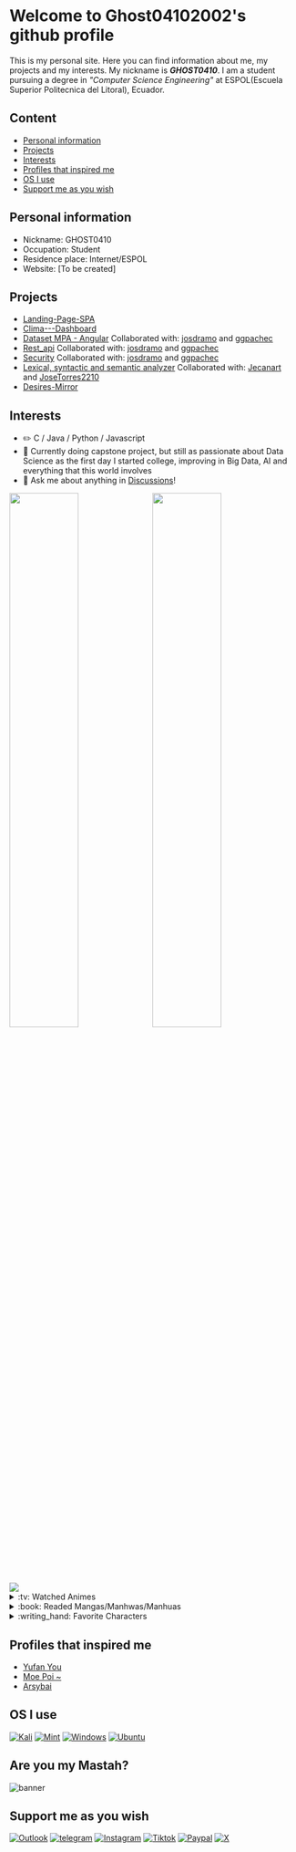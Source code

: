 # Welcome to Ghost04102002's github profile
This is my personal site. Here you can find information about me, my projects and my interests. My nickname is ***GHOST0410***. I am a student pursuing a degree in *"Computer Science Engineering"* at ESPOL(Escuela Superior Politecnica del Litoral), Ecuador.
## Content
* [Personal information](#personal-information)
* [Projects](#projects)
* [Interests](#interests)
* [Profiles that inspired me](#profiles-that-inspired-me)
* [OS I use](#os-i-use)
* [Support me as you wish](#support-me-as-you-wish)
## Personal information
* Nickname: GHOST0410
* Occupation: Student
* Residence place: Internet/ESPOL
* Website: [To be created]
## Projects
* [Landing-Page-SPA](https://ghost04102002.github.io/Landing-Page-SPA/)
* [Clima---Dashboard](https://ghost04102002.github.io/Clima---Dashboard/)
* [Dataset MPA - Angular](https://josdramo.github.io/mpa/) Collaborated with: [josdramo](https://github.com/josdramo) and [ggpachec](https://github.com/ggpachec)
* [Rest_api](https://github.com/josdramo/rest_api) Collaborated with: [josdramo](https://github.com/josdramo) and [ggpachec](https://github.com/ggpachec)
* [Security](https://github.com/josdramo/security) Collaborated with: [josdramo](https://github.com/josdramo) and [ggpachec](https://github.com/ggpachec)
* [Lexical, syntactic and semantic analyzer](https://github.com/Jecanart/avanceLP) Collaborated with: [Jecanart](https://github.com/Jecanart) and [JoseTorres2210](https://github.com/JoseTorres2210)
* [Desires-Mirror]()
## Interests
-   :pencil2: C / Java / Python / Javascript 
-   :seedling: Currently doing capstone project, but still as passionate about Data Science as the first day I started college, improving in Big Data, AI and everything that this world involves
-   :thought_balloon: Ask me about anything in [Discussions](https://github.com/Ghost04102002/Ghost04102002/discussions)!

<picture>
    <source
    srcset="https://github-readme-stats.vercel.app/api?username=Ghost04102002&show_icons=true&theme=dark"
    media="(prefers-color-scheme: dark)"
  />
  <source
    srcset="https://github-readme-stats.vercel.app/api?username=Ghost04102002&show_icons=true"
    media="(prefers-color-scheme: light), (prefers-color-scheme: no-preference)"
  />
  <img width="49%" src="https://github-readme-stats.vercel.app/api?username=Ghost04102002&show_icons=true" />
    
</picture>

<picture>
  <source
    srcset="https://github-readme-stats.vercel.app/api/top-langs?username=Ghost04102002&show_icons=true&theme=dark&layout=compact"
    media="(prefers-color-scheme: dark)"
  />
  <source
    srcset="https://github-readme-stats.vercel.app/api/top-langs?username=Ghost04102002&show_icons=true&layout=compact"
    media="(prefers-color-scheme: light), (prefers-color-scheme: no-preference)"
  />
  <img width="49%" src="https://github-readme-stats.vercel.app/api/top-langs?username=Ghost04102002&show_icons=true"/>
    
</picture>

<img src="https://img.anili.st/user/6513244">  
<details>   
<summary>:tv: Watched Animes</summary>
  
<!-- favorites_anime starts -->
* [Violet Evergarden](https://www3.animeflv.net/anime/violet-evergarden)
* [Vivy: Fluorite Eye's Song](https://www3.animeflv.net/anime/vivy-fluorite-eyes-song)
* [Mahoutsukai no Yome](https://www3.animeflv.net/anime/mahoutsukai-no-yome)
* [Fumetsu no Anata e](https://www3.animeflv.net/anime/fumetsu-no-anata-e)
* [Blue Period](https://animefenix.tv/blue-period)
* [Lord of the Mysteries](https://animev1.com/guimi-zhi-zhu-xiaochou-pian)
* [Kaoru Hana wa Rin to Saku](https://animev1.com/kaoru-hana-wa-rin-to-saku)
* [Bian Yingxiong X](https://animev1.com/tu-bian-yingxiong-x)
* [Takopii no Genzai](https://animev1.com/takopii-no-genzai)
* [Nukitashi the Animation](https://www3.animeflv.net/anime/nukitashi-the-animation)
* [Tougen Anki](https://www3.animeflv.net/anime/tougen-anki)
* [Mikadono Sanshimai wa Angai, Choroi](https://www3.animeflv.net/anime/mikadono-sanshimai-wa-angai-choroi)
* [Watashi ga Koibito ni Nareru Wake Nai jan, Muri Muri! (※Muri ja Nakatta!?)](https://www3.animeflv.net/anime/watashi-ga-koibito-ni-nareru-wake-nai-jan-muri-muri-muri-ja-nakatta)
* [Isekai Mokushiroku Mynoghra: Hametsu no Bunmei de Hajimeru Sekai Seifuku](https://www3.animeflv.net/anime/isekai-mokushiroku-mynoghra-hametsu-no-bunmei-de-hajimeru-sekai-seifuku)
* [Ruri no Houseki](https://www3.animeflv.net/anime/ruri-no-houseki)
* [Gachiakuta](https://www3.animeflv.net/anime/gachiakuta)
* [Hikaru ga Shinda Natsu](https://www3.animeflv.net/anime/hikaru-ga-shinda-natsu)
* [Ame to Kimi to](https://www3.animeflv.net/anime/ame-to-kimi-to)
* [Watari-kun no xx ga Houkai Sunzen](https://www3.animeflv.net/anime/watarikun-no-xx-ga-houkai-sunzen)
* [Busu ni Hanataba wo](https://www3.animeflv.net/anime/busu-ni-hanataba-wo)
* [Silent Witch: Chinmoku no Majo no Kakushigoto](https://www3.animeflv.net/anime/silent-witch-chinmoku-no-majo-no-kakushigoto)
* [Mizu Zokusei no Mahoutsukai](https://www3.animeflv.net/anime/mizu-zokusei-no-mahoutsukai)
* [Clevatess: Majuu no Ou to Akago to Shikabane no Yuusha](https://www3.animeflv.net/anime/clevatess-majuu-no-ou-to-akago-to-shikabane-no-yuusha)
* [Shiunji-ke no Kodomotachi](https://www3.animeflv.net/anime/shiunjike-no-kodomotachi)
* [Vigilante: Boku no Hero Academia Illegals](https://www3.animeflv.net/anime/vigilante-boku-no-hero-academia-illegals)
* [Chotto dake Ai ga Omoi Dark Elf ga Isekai kara Oikaketekita](https://www3.animeflv.net/anime/chotto-dake-ai-ga-omoi-dark-elf-ga-isekai-kara-oikaketekita)
* [Gorilla no Kami kara Kago sareta Reijou wa Ouritsu Kishidan de Kawaigarareru](https://www3.animeflv.net/anime/gorilla-no-kami-kara-kago-sareta-reijou-wa-ouritsu-kishidan-de-kawaigarareru)
* [Kakushite! Makina-san!!](https://www3.animeflv.net/anime/kakushite-makinasan)
* [Witch Watch](https://www3.animeflv.net/anime/witch-watch)
* [Kowloon Generic Romance](https://www3.animeflv.net/anime/kowloon-generic-romance)
* [Katainaka no Ossan, Kensei ni Naru](https://www3.animeflv.net/anime/katainaka-no-ossan-kensei-ni-naru)
* [Danjo no Yuujou wa Seiritsu suru? (Iya, Shinai!!)](https://www3.animeflv.net/anime/danjo-no-yuujou-wa-seiritsu-suru-iya-shinai)
* [Rock wa Lady no Tashinami deshite](https://www3.animeflv.net/anime/rock-wa-lady-no-tashinami-deshite)
* [The Beginning After the End](https://www3.animeflv.net/anime/saikyou-no-ousama-nidome-no-jinsei-wa-nani-wo-suru)
* [Haite Kudasai, Takamine-san](https://www3.animeflv.net/anime/haite-kudasai-takaminesan)
* [Ballpark de Tsukamaete!](https://www3.animeflv.net/anime/ballpark-de-tsukamaete)
* [Sakamoto Days](https://www3.animeflv.net/anime/sakamoto-days)
* [Nihon e Youkoso Elf-san](https://www3.animeflv.net/anime/nihon-e-youkoso-elfsan)
* [Girumasu](https://www3.animeflv.net/anime/girumasu)
* [Akuyaku Reijou Tensei Ojisan](https://www3.animeflv.net/anime/akuyaku-reijou-tensei-ojisan)
* [Fuguushoku "Kanteishi" ga Jitsu wa Saikyou Datta](https://www3.animeflv.net/anime/fuguushoku-kanteishi-ga-jitsu-wa-saikyou-datta)
* [Douse, Koishite Shimaunda](https://www3.animeflv.net/anime/douse-koishite-shimaunda)
* [Around 40 Otoko no Isekai Tsuuhan](https://www3.animeflv.net/anime/around-40-otoko-no-isekai-tsuuhan)
* [Honey Lemon Soda](https://www3.animeflv.net/anime/honey-lemon-soda)
* [Kono Kaisha ni Suki na Hito ga Imasu](https://www3.animeflv.net/anime/kono-kaisha-ni-suki-na-hito-ga-imasu)
* [Zenshuu](https://www3.animeflv.net/anime/zenshuu)
* [Okinawa de Suki ni Natta Ko ga Hougen Sugite Tsurasugiru](https://www3.animeflv.net/anime/okinawa-de-suki-ni-natta-ko-ga-hougen-sugite-tsurasugiru)
* [Class no Daikirai na Joshi to Kekkon suru Koto ni Natta](https://www3.animeflv.net/anime/class-no-daikirai-na-joshi-to-kekkon-suru-koto-ni-natta)
* [Kuroiwa Medaka ni Watashi no Kawaii ga Tsuujinai](https://www3.animeflv.net/anime/kuroiwa-medaka-ni-watashi-no-kawaii-ga-tsuujinai)
* [Momentary Lily](https://www3.animeflv.net/anime/momentary-lily)
* [S-Rank Monster no "Behemoth" dakedo, Neko to Machigawarete Elf Musume no Pet toshite Kurashitemasu](https://www3.animeflv.net/anime/srank-monster-no-behemoth-dakedo-neko-to-machigawarete-elf-musume-no-pet-toshite-kurashitemasu)
* [Maou 2099](https://www3.animeflv.net/anime/maou-2099)
* [Yarinaoshi Reijou wa Ryuutei Heika wo Kouryakuchuu](https://www3.animeflv.net/anime/yarinaoshi-reijou-wa-ryuutei-heika-wo-kouryakuchuu)
* [Tsuma, Shougakusei ni Naru](https://www3.animeflv.net/anime/tsuma-shougakusei-ni-naru)
* [Kimi wa Meido-sama](https://www3.animeflv.net/anime/kimi-wa-meidosama)
* [Ranma ½ (2024)](https://www3.animeflv.net/anime/ranma-12-2024)
* [Kekkon suru tte, Hontou desu ka](https://www3.animeflv.net/anime/kekkon-suru-tte-hontou-desu-ka)
* [Dandadan](https://www3.animeflv.net/anime/dandadan)
* [Ao no Hako](https://www3.animeflv.net/anime/ao-no-hako)
* [Sayounara Ryuusei, Konnichiwa Jinsei](https://www3.animeflv.net/anime/sayounara-ryuusei-konnichiwa-jinsei)
* [Nageki no Bourei wa Intai shitai](https://www3.animeflv.net/anime/nageki-no-bourei-wa-intai-shitai)
* [Make Heroine ga Oosugiru!](https://www3.animeflv.net/anime/make-heroine-ga-oosugiru)
* [Atri: My Dear Moments](https://www3.animeflv.net/anime/atri-my-dear-moments)
* [Naze Boku no Sekai wo Daremo Oboeteinai no ka?](https://www3.animeflv.net/anime/naze-boku-no-sekai-wo-daremo-oboeteinai-no-ka)
* [Koi wa Futago de Warikirenai](https://www3.animeflv.net/anime/koi-wa-futago-de-warikirenai)
* [Isekai Shikkaku](https://www3.animeflv.net/anime/isekai-shikkaku)
* [Tsue to Tsurugi no Wistoria](https://www3.animeflv.net/anime/tsue-to-tsurugi-no-wistoria)
* [Shikanoko Nokonoko Koshitantan](https://www3.animeflv.net/anime/shikanoko-nokonoko-koshitantan)
* [Na Nare Hana Nare](https://www3.animeflv.net/anime/na-nare-hana-nare)
* [Elf-san wa Yaserarenai.](https://www3.animeflv.net/anime/elfsan-wa-yaserarenai)
* [2.5-jigen no Ririsa](https://www3.animeflv.net/anime/25jigen-no-ririsa)
* [Gimai Seikatsu](https://www3.animeflv.net/anime/gimai-seikatsu)
* [Giji Harem](https://www3.animeflv.net/anime/giji-harem)
* [Senpai wa Otokonoko](https://www3.animeflv.net/anime/senpai-wa-otokonoko)
* [Hazurewaku no "Joutai Ijou Skill" de Saikyou ni Natta Ore ga Subete wo Juurin suru made](https://www3.animeflv.net/anime/hazurewaku-no-joutai-ijou-skill-de-saikyou-ni-natta-ore-ga-subete-wo-juurin-suru-made)
* [Tokidoki Bosotto Russia-go de Dereru Tonari no Alya-san](https://www3.animeflv.net/anime/tokidoki-bosotto-russiago-de-dereru-tonari-no-alyasan)
* [Boku no Tsuma wa Kanjou ga Nai](https://www3.animeflv.net/anime/boku-no-tsuma-wa-kanjou-ga-nai)
* [Isekai Suicide Squad](https://www3.animeflv.net/anime/isekai-suicide-squad)
* [The New Gate](https://www3.animeflv.net/anime/the-new-gate)
* [Ninja Kamui](https://www.animefenix.tv/ninja-kamui)
* [Chiyu Mahou no Machigatta Tsukaikata](https://www3.animeflv.net/anime/chiyu-mahou-no-machigatta-tsukaikata)
* [Nozomanu Fushi no Boukensha](https://www3.animeflv.net/anime/nozomanu-fushi-no-boukensha)
* [Dungeon Meshi](https://www3.animeflv.net/anime/dungeon-meshi)
* [Kaijuu 8-gou](https://www3.animeflv.net/anime/kaijuu-8gou)
* [Sasayaku You ni Koi wo Utau](https://www3.animeflv.net/anime/sasayaku-you-ni-koi-wo-utau)
* [Kaii to Otome to Kamikakushi](https://www3.animeflv.net/anime/kaii-to-otome-to-kamikakushi)
* [Unnamed Memory](https://www3.animeflv.net/anime/unnamed-memory)
* [Lv2 kara Cheat datta Motoyuusha Kouho no Mattari Isekai Life](https://www3.animeflv.net/anime/lv2-kara-cheat-datta-motoyuusha-kouho-no-mattari-isekai-life)
* [Sentai Daishikkaku](https://www3.animeflv.net/anime/sentai-daishikkaku)
* [Jiisan Baasan Wakagaeru](https://www3.animeflv.net/anime/jiisan-baasan-wakagaeru)
* [Blue Archive the Animation](https://www3.animeflv.net/anime/blue-archive-the-animation)
* [Yoru no Kurage wa Oyogenai](https://www3.animeflv.net/anime/yoru-no-kurage-wa-oyogenai)
* [Maou no Ore ga Dorei Elf wo Yome ni Shitanda ga, Dou Medereba Ii?](https://www3.animeflv.net/anime/maou-no-ore-ga-dorei-elf-wo-yome-ni-shitanda-ga-dou-medereba-ii)
* [Wind Breaker](https://www3.animeflv.net/anime/wind-breaker)
* [Hananoi-kun to Koi no Yamai](https://www3.animeflv.net/anime/hananoikun-to-koi-no-yamai)
* [Ookami to Koushinryou: Merchant Meets the Wise Wolf](https://www3.animeflv.net/anime/ookami-to-koushinryou-merchant-meets-the-wise-wolf)
* [Kami wa Game ni Ueteiru](https://www3.animeflv.net/anime/kami-wa-game-ni-ueteiru)
* [One Room, Hiatari Futsuu, Tenshi-tsuki](https://www3.animeflv.net/anime/one-room-hiatari-futsuu-tenshitsuki)
* [Majo to Yajuu](https://www3.animeflv.net/anime/majo-to-yajuu)
* [Oroka na Tenshi wa Akuma to Odoru](https://www3.animeflv.net/anime/oroka-na-tenshi-wa-akuma-to-odoru)
* [Dosanko Gal wa Namara Menkoi](https://www3.animeflv.net/anime/dosanko-gal-wa-namara-menkoi)
* [Loop 7-kaime no Akuyaku Reijou wa](https://www3.animeflv.net/anime/loop-7kaime-no-akuyaku-reijou-wa-moto-tekikoku-de-jiyuu-kimama-na-hanayome-seikatsu-wo-mankitsu-suru)
* [Yubisaki to Renren](https://www3.animeflv.net/anime/yubisaki-to-renren)
* [Solo Leveling](https://www3.animeflv.net/anime/ore-dake-level-up-na-ken)
* [Kekkon Yubiwa Monogatari](https://www3.animeflv.net/anime/kekkon-yubiwa-monogatari)
* [Mato Seihei no Slave](https://www3.animeflv.net/anime/mato-seihei-no-slave)
* [Mahou Shoujo ni Akogarete](https://www3.animeflv.net/anime/mahou-shoujo-ni-akogarete)
* [Ishura](https://www3.animeflv.net/anime/ishura)
* [Shaman King Flowers](https://animefenix.tv/shaman-king-flowers)
* [Pon no Michi](https://animefenix.tv/pon-no-michi)
* [Boukensha ni Naritai to Miyako ni Deteitta Musume ga S-Rank ni Natteta](https://www3.animeflv.net/anime/boukensha-ni-naritai-to-miyako-ni-deteitta-musume-ga-srank-ni-natteta)
* [Tearmoon Teikoku Monogatari: Dantoudai kara Hajimaru, Hime no Tensei Gyakuten Story](https://www3.animeflv.net/anime/tearmoon-teikoku-monogatari-dantoudai-kara-hajimaru-hime-no-tensei-gyakuten-story)
* [Mokushiroku no Yonkishi](https://animefenix.tv/mokushiroku-no-yonkishi)
* [Kusuriya no Hitorigoto](https://www3.animeflv.net/anime/kusuriya-no-hitorigoto)
* [Hoshikuzu Telepath](https://www3.animeflv.net/anime/hoshikuzu-telepath)
* [Buta no Liver wa Kanetsu Shiro](https://www3.animeflv.net/anime/buta-no-liver-wa-kanetsu-shiro)
* [Kikansha no Mahou wa Tokubetsu desu](https://www3.animeflv.net/anime/kikansha-no-mahou-wa-tokubetsu-desu)
* [Undead Unluck](https://www3.animeflv.net/anime/undead-unluck)
* [Hametsu no Oukoku](https://www3.animeflv.net/anime/hametsu-no-oukoku)
* [Kamierabi](https://www3.animeflv.net/anime/kamierabi)
* [Konyaku Haki sareta Reijou wo Hirotta Ore ga, Ikenai Koto wo Oshiekomu](https://www3.animeflv.net/anime/konyaku-haki-sareta-reijou-wo-hirotta-ore-ga-ikenai-koto-wo-oshiekomu)
* [Watashi no Oshi wa Akuyaku Reijou.](https://www3.animeflv.net/anime/watashi-no-oshi-wa-akuyaku-reijou)
* [Seiken Gakuin no Makentsukai](https://www3.animeflv.net/anime/seiken-gakuin-no-makentsukai)
* [Shy](https://www3.animeflv.net/anime/shy)
* [Dekoboko Majo no Oyako Jijou](https://www3.animeflv.net/anime/dekoboko-majo-no-oyako-jijou)
* [Sousou no Frieren](https://www3.animeflv.net/anime/sousou-no-frieren)
* [Kimi no Koto ga Daidaidaidaidaisuki na 100-nin no Kanojo](https://www3.animeflv.net/anime/kimi-no-koto-ga-daidaidaidaidaisuki-na-100nin-no-kanojo)
* [Hikikomari Kyuuketsuki no Monmon](https://www3.animeflv.net/anime/hikikomari-kyuuketsuki-no-monmon)
* [Spy x Family](https://www3.animeflv.net/anime/spy-x-family)
* [Kanojo mo Kanojo](https://www3.animeflv.net/anime/kanojo-mo-kanojo)
* [Keikenzumi na Kimi to, Keiken Zero na Ore ga, Otsukiai suru Hanashi.](https://www3.animeflv.net/anime/keikenzumi-na-kimi-to-keiken-zero-na-ore-ga-otsukiai-suru-hanashi)
* [Tate no Yuusha no Nariagari](https://www3.animeflv.net/anime/tate-no-yuusha-no-nariagari)
* [Goblin Slayer](https://www3.animeflv.net/anime/goblin-slayer)
* [Kage no Jitsuryokusha ni Naritakute!](https://www3.animeflv.net/anime/kage-no-jitsuryokusha-ni-naritakute)
* [Tokyo Revengers](https://www3.animeflv.net/anime/tokyo-revengers)
* [Boushoku no Berserk](https://www3.animeflv.net/anime/boushoku-no-berserk)
* [Shangri-La Frontier: Kusoge Hunter, Kamige ni Idoman to su](https://www3.animeflv.net/anime/shangrila-frontier-kusoge-hunter-kamige-ni-idoman-to-su)
* [Ragna Crimson](https://www3.animeflv.net/anime/ragna-crimson)
* [Shiro Seijo to Kuro Bokushi](https://www3.animeflv.net/anime/shiro-seijo-to-kuro-bokushi)
* [Tonikaku Kawaii](https://animefenix.tv/tonikaku-kawaii)
* [Synduality: Noir](https://www3.animeflv.net/anime/synduality-noir)
* [Shinigami Bocchan to Kuro Maid](https://www3.animeflv.net/anime/shinigami-bocchan-to-kuro-maid)
* [Zom 100: Zombie ni Naru made ni Shitai 100 no Koto](https://www3.animeflv.net/anime/zom-100-zombie-ni-naru-made-ni-shitai-100-no-koto)
* [Dark Gathering](https://www3.animeflv.net/anime/dark-gathering)
* [Temple](https://www3.animeflv.net/anime/temple)
* [Dekiru Neko wa Kyou mo Yuuutsu](https://www3.animeflv.net/anime/dekiru-neko-wa-kyou-mo-yuuutsu)
* [Kanojo, Okarishimasu](https://www3.animeflv.net/anime/kanojo-okarishimasu)
* [Jujutsu Kaisen](https://www3.animeflv.net/anime/jujutsu-kaisen-tv)
* [Watashi no Shiawase na Kekkon](https://www3.animeflv.net/anime/watashi-no-shiawase-na-kekkon)
* [Undead Girl Murder Farce](https://www3.animeflv.net/anime/undead-girl-murder-farce)
* [Suki na Ko ga Megane wo Wasureta](https://www3.animeflv.net/anime/suki-na-ko-ga-megane-wo-wasureta)
* [Masamune-kun no Revenge](https://www3.animeflv.net/anime/masamune-kun-no-revenge)
* [Yumemiru Danshi wa Genjitsushugisha](https://www3.animeflv.net/anime/yumemiru-danshi-wa-genjitsushugisha)
* [Fate Stay Night](https://www3.animeflv.net/anime/fate-stay-night)
* [Horimiya](https://www3.animeflv.net/anime/horimiya)
* [Ryza no Atelier: Tokoyami no Joou to Himitsu no Kakurega](https://www3.animeflv.net/anime/ryza-no-atelier-tokoyami-no-joou-to-himitsu-no-kakurega)
* [Uchi no Kaisha no Chiisai Senpai no Hanashi](https://www3.animeflv.net/anime/uchi-no-kaisha-no-chiisai-senpai-no-hanashi)
* [Jitsu wa Ore, Saikyou deshita?](https://www3.animeflv.net/anime/jitsu-wa-ore-saikyou-deshita)
* [Gotoubun no Hanayome](https://www3.animeflv.net/anime/gotoubun-no-hanayome)
* [Kimi wo Aishita Hitori no Boku e](https://www3.animeflv.net/anime/kimi-wo-aishita-hitori-no-boku-e)
* [Boku ga Aishita Subete no Kimi e](https://www3.animeflv.net/anime/boku-ga-aishita-subete-no-kimi-e)
* [Niehime to Kemono no Ou](https://www3.animeflv.net/anime/niehime-to-kemono-no-ou)
* [Oshi No Ko](https://www3.animeflv.net/anime/oshi-no-ko)
* [Kanojo ga Koushaku-tei ni Itta Riyuu](https://www3.animeflv.net/anime/kanojo-ga-koushakutei-ni-itta-riyuu)
* [Kimi wa Houkago Insomnia](https://www3.animeflv.net/anime/kimi-wa-houkago-insomnia)
* [Dead Mount Death Play](https://www3.animeflv.net/anime/dead-mount-death-play)
* [Otonari ni Ginga](https://www3.animeflv.net/anime/otonari-ni-ginga)
* [Isekai One Turn Kill Neesan: Ane Douhan no Isekai Seikatsu Hajimemashita](https://www3.animeflv.net/anime/isekai-one-turn-kill-neesan-ane-douhan-no-isekai-seikatsu-hajimemashita)
* [Mashle](https://www3.animeflv.net/anime/mashle)
* [Megami no Café Terrace](https://www3.animeflv.net/anime/megami-no-cafe-terrace)
* [Edomae Elf](https://www3.animeflv.net/anime/edomae-elf)
* [Yuusha ga Shinda!](https://www3.animeflv.net/anime/yuusha-ga-shinda)
* [Watashi no Yuri wa Oshigoto desu!](https://www3.animeflv.net/anime/watashi-no-yuri-wa-oshigoto-desu)
* [Kaminaki Sekai no Kamisama Katsudou](https://www3.animeflv.net/anime/kaminaki-sekai-no-kamisama-katsudou)
* [Skip to Loafer](https://www3.animeflv.net/anime/skip-to-loafer)
* [Iseleve](https://www3.animeflv.net/anime/iseleve)
* [Jijou wo Shiranai Tenkousei ga Guigui Kuru.](https://www3.animeflv.net/anime/jijou-wo-shiranai-tenkousei-ga-guigui-kuru)
* [Kaguya-sama wa Kokurasetai: Tensai-tachi no Renai Zunousen](https://www3.animeflv.net/anime/kaguyasama-wa-kokurasetai-tensaitachi-no-renai-zunousen)
* [My Home Hero](https://www3.animeflv.net/anime/my-home-hero)
* [Tengoku Daimakyou](https://www3.animeflv.net/anime/tengoku-daimakyou)
* [Jigokuraku](https://www3.animeflv.net/anime/jigokuraku)
* [Yamada-kun to Lv999 no Koi wo Suru](https://www3.animeflv.net/anime/yamadakun-to-lv999-no-koi-wo-suru)
* [Boku no Kokoro no Yabai Yatsu](https://www3.animeflv.net/anime/boku-no-kokoro-no-yabai-yatsu)
* [Shinka no Mi: Shiranai Uchi ni Kachigumi Jinsei](https://www3.animeflv.net/anime/shinka-no-mi-shiranai-uchi-ni-kachigumi-jinsei)
* [Kubo-san wa Mob wo Yurusanai](https://www3.animeflv.net/anime/kubosan-wa-mob-wo-yurusanai)
* [Otonari no Tenshi-sama ni Itsunomanika Dame Ningen ni Sareteita Ken](https://www3.animeflv.net/anime/otonari-no-tenshisama-ni-itsunomanika-dame-ningen-ni-sareteita-ken)
* [NieR:Automata Ver1.1a](https://www3.animeflv.net/anime/nierautomata-ver11a)
* [Ijiranaide, Nagatoro-san](https://www3.animeflv.net/anime/ijiranaide-nagatorosan)
* [Tsundere Akuyaku Reijou Liselotte to Jikkyou no Endou-kun to Kaisetsu no Kobayashi-san](https://www3.animeflv.net/anime/tsundere-akuyaku-reijou-liselotte-to-jikkyou-no-endoukun-to-kaisetsu-no-kobayashisan)
* [Isekai Nonbiri Nouka](https://www3.animeflv.net/anime/isekai-nonbiri-nouka)
* [Spy Kyoushitsu](https://www3.animeflv.net/anime/spy-kyoushitsu)
* [Koori Zokusei Danshi to Cool na Douryou Joshi](https://www3.animeflv.net/anime/koori-zokusei-danshi-to-cool-na-douryou-joshi)
* [Tomo-chan wa Onnanoko!](https://www3.animeflv.net/anime/tomochan-wa-onnanoko)
* [Inu ni Nattara Suki na Hito ni Hirowareta.](https://www3.animeflv.net/anime/inu-ni-nattara-suki-na-hito-ni-hirowareta)
* [Tensei Oujo to Tensai Reijou no Mahou Kakumei](https://www3.animeflv.net/anime/tensei-oujo-to-tensai-reijou-no-mahou-kakumei)
* [Chainsaw Man](https://www3.animeflv.net/anime/chainsaw-man)
* [Fuufu Ijou, Koibito Miman.](https://www3.animeflv.net/anime/fuufu-ijou-koibito-miman)
* [Mairimashita! Iruma-kun](https://www3.animeflv.net/anime/mairimashita-irumakun)
* [Blue Lock](https://www3.animeflv.net/anime/blue-lock)
* [Bocchi the Rock!](https://www3.animeflv.net/anime/bocchi-the-rock)
* [Mob Psycho 100](https://www3.animeflv.net/anime/mob-psycho-100)
* [Futoku no Guild](https://www3.animeflv.net/anime/futoku-no-guild)
* [Shinobi no Ittoki](https://www3.animeflv.net/anime/shinobi-no-ittoki)
* [Shinmai Renkinjutsushi no Tenpo Keiei](https://www3.animeflv.net/anime/shinmai-renkinjutsushi-no-tenpo-keiei)
* [Boku no Hero Academia](https://www3.animeflv.net/anime/boku-no-hero-academia-2016)
* [Uzaki-chan wa Asobitai!](https://www3.animeflv.net/anime/uzakichan-wa-asobitai)
* [Yuusha Party wo Tsuihou sareta Beast Tamer, Saikyoushu no Nekomimi Shoujo to Deau](https://www3.animeflv.net/anime/yuusha-party-wo-tsuihou-sareta-beast-tamer-saikyoushu-no-nekomimi-shoujo-to-deau)
* [Tensei shitara Ken Deshita](https://www3.animeflv.net/anime/tensei-shitara-ken-deshita)
* [Akuyaku Reijou nanode Last Boss wo Kattemimashita](https://www3.animeflv.net/anime/akuyaku-reijou-nanode-last-boss-wo-kattemimashita)
* [Cyberpunk: Edgerunners](https://www3.animeflv.net/anime/cyberpunk-edgerunners)
* [Kakegurui](https://www3.animeflv.net/anime/kakegurui)
* [Totsukuni no Shoujo (2022)](https://www3.animeflv.net/anime/totsukuni-no-shoujo-2022)
* [Fuuto Tantei](https://www3.animeflv.net/anime/fuuto-tantei)
* [Dungeon ni Deai wo Motomeru no wa Machigatteiru Darou ka](https://www3.animeflv.net/anime/dungeon-ni-deai-wo-motomeru-no-wa-machigatteiru-darou-ka)
* [Soredemo Ayumu wa Yosetekuru](https://www3.animeflv.net/anime/soredemo-ayumu-wa-yosetekuru)
* [Hoshi no Samidare](https://www3.animeflv.net/anime/hoshi-no-samidare)
* [Yofukashi no Uta](https://www3.animeflv.net/anime/yofukashi-no-uta)
* [Mamahaha no Tsurego ga Motokano datta](https://www3.animeflv.net/anime/mamahaha-no-tsurego-ga-motokano-datta)
* [Made in Abyss](https://www3.animeflv.net/anime/made-in-abyss)
* [Isekai Ojisan](https://www3.animeflv.net/anime/isekai-ojisan)
* [Isekai Meikyuu de Harem wo](https://www3.animeflv.net/anime/isekai-meikyuu-de-harem-wo)
* [Kinsou no Vermeil](https://www3.animeflv.net/anime/kinsou-no-vermeil)
* [Youkoso Jitsuryoku Shijou Shugi no Kyoushitsu e](https://www3.animeflv.net/anime/youkoso-jitsuryoku-shijou-shugi-no-kyoushitsu-e-tv)
* [RWBY: Hyousetsu Teikoku](https://www3.animeflv.net/anime/rwby-hyousetsu-teikoku)
* [Lycoris Recoil](https://www3.animeflv.net/anime/lycoris-recoil)
* [Engage Kiss](https://www3.animeflv.net/anime/engage-kiss)
* [Given](https://www3.animeflv.net/anime/given)
* [Kakkou no Iinazuke](https://www3.animeflv.net/anime/kakkou-no-iinazuke)
* [Kawaii dake ja Nai Shikimori-san](https://www3.animeflv.net/anime/kawaii-dake-ja-nai-shikimorisan)
* [Koi wa Sekai Seifuku no Ato de](https://www3.animeflv.net/anime/koi-wa-sekai-seifuku-no-ato-de)
* [Gaikotsu Kishi-sama, Tadaima Isekai e Odekakechuu](https://www3.animeflv.net/anime/gaikotsu-kishisama-tadaima-isekai-e-odekakechuu)
* [Komi-san wa, Comyushou desu.](https://www3.animeflv.net/anime/komisan-wa-comyushou-desu)
* [Tomodachi Game](https://www3.animeflv.net/anime/tomodachi-game)
* [Otome Game Sekai wa Mob ni Kibishii Sekai desu](https://www3.animeflv.net/anime/otome-game-sekai-wa-mob-ni-kibishii-sekai-desu)
* [Shokei Shoujo no Virgin Road](https://www3.animeflv.net/anime/shokei-shoujo-no-virgin-road)
* [Aharen-san wa Hakarenai](https://www3.animeflv.net/anime/aharensan-wa-hakarenai)
* [Rikei ga Koi ni Ochita no de Shoumei shitemita.](https://www3.animeflv.net/anime/rikei-ga-koi-ni-ochita-no-de-shoumei-shitemita)
* [Fantasy Bishoujo Juniku Ojisan to](https://www3.animeflv.net/anime/fantasy-bishoujo-juniku-ojisan-to)
* [Akebi-chan no Sailor-fuku](https://www3.animeflv.net/anime/akebichan-no-sailorfuku)
* [Sono Bisque Doll wa Koi wo Suru](https://www3.animeflv.net/anime/sono-bisque-doll-wa-koi-wo-suru)
* [Shuumatsu no Harem](https://www3.animeflv.net/anime/shuumatsu-no-harem)
* [Kimetsu no Yaiba](https://www3.animeflv.net/anime/kimetsu-no-yaiba)
* [Senpai ga Uzai Kouhai no Hanashi](https://www3.animeflv.net/anime/senpai-ga-uzai-kouhai-no-hanashi)
* [Taishou Otome Otogibanashi](https://www3.animeflv.net/anime/taishou-otome-otogibanashi)
* [Platinum End](https://www3.animeflv.net/anime/platinum-end)
* [Sekai Saikou no Ansatsusha, Isekai Kizoku ni Tensei suru](https://www3.animeflv.net/anime/shin-shinka-no-mi-shiranai-uchi-ni-kachigumi-jinsei)
* [Takt Op. Destiny](https://www3.animeflv.net/anime/takt-op-destiny)
* [Shin Shinka no Mi: Shiranai Uchi ni Kachigumi Jinsei](https://www3.animeflv.net/anime/overlord)
* [Mieruko-chan](https://www3.animeflv.net/anime/mierukochan)
* [86 - Eighty Six](https://www3.animeflv.net/anime/86-eighty-six)
* [Nanatsu no Taizai: Seisen no Shirushi](https://www3.animeflv.net/anime/nanatsu-no-taizai-seisen-no-shirushi)
* [Ganbare Douki-chan](https://www3.animeflv.net/anime/ganbare-doukichan)
* [Getsuyoubi no Tawawa](https://www3.animeflv.net/anime/getsuyoubi-no-tawawa)
* [Jahy-sama wa Kujikenai!](https://www3.animeflv.net/anime/jahysama-wa-kujikenai)
* [Megami-ryou no Ryoubo-kun.](https://www3.animeflv.net/anime/megamiryou-no-ryoubokun)
* [Kobayashi-san Chi no Maid Dragon](https://www3.animeflv.net/anime/kobayashi-san-chi-no-maid-dragon)
* [Tsuki ga Michibiku Isekai Douchuu](https://www3.animeflv.net/anime/tsuki-ga-michibiku-isekai-douchuu)
* [Uramichi Oniisan](https://www3.animeflv.net/anime/uramichi-oniisan)
* [Tantei wa Mou, Shindeiru.](https://www3.animeflv.net/anime/tantei-wa-mou-shindeiru)
* [Bokutachi no Remake](https://www3.animeflv.net/anime/bokutachi-no-remake)
* [Kageki Shoujo!!](https://www3.animeflv.net/anime/kageki-shoujo)
* [Vanitas no Carte](https://www3.animeflv.net/anime/vanitas-no-carte)
* [Shuumatsu no Walküre](https://www3.animeflv.net/anime/shuumatsu-no-walkure)
* [Osananajimi ga Zettai ni Makenai Love Comedy](https://www3.animeflv.net/anime/osananajimi-ga-zettai-ni-makenai-love-comedy)
* [Slime Taoshite 300-nen, Shiranai Uchi ni Level Max ni Nattemashita](https://www3.animeflv.net/anime/slime-taoshite-300nen-shiranai-uchi-ni-level-max-ni-nattemashita)
* [Isekai Maou to Shoukan Shoujo no Dorei Majutsu](https://www3.animeflv.net/anime/isekai-maou-to-shoukan-shoujo-no-dorei-majutsu)
* [Gokushufudou](https://www3.animeflv.net/anime/gokushufudou)
* [Zombieland Saga](https://www3.animeflv.net/anime/zombieland-saga)
* [Hige wo Soru. Soshite Joshikousei wo Hirou](https://www3.animeflv.net/anime/hige-wo-soru-soshite-joshikousei-wo-hirou)
* [Sentouin, Hakenshimasu!](https://www3.animeflv.net/anime/sentouin-hakenshimasu)
* [Shaman King (2021)](https://www3.animeflv.net/anime/shaman-king-2021)
* [Joran: The Princess of Snow and Blood](https://www3.animeflv.net/anime/joran-the-princess-of-snow-and-blood)
* [Koi to Yobu ni wa Kimochi Warui](https://www3.animeflv.net/anime/koi-to-yobu-ni-wa-kimochi-warui)
* [Kaifuku Jutsushi no Yarinaoshi](https://www3.animeflv.net/anime/kaifuku-jutsushi-no-yarinaoshi)
* [Wonder Egg Priority](https://www3.animeflv.net/anime/wonder-egg-priority)
* [Kumo Desu ga, Nani ka?](https://www3.animeflv.net/anime/kumo-desu-ga-nani-ka)
* [Yakusoku no Neverland](https://www3.animeflv.net/anime/yakusoku-no-neverland)
* [Kamisama ni Natta Hi](https://www3.animeflv.net/anime/kamisama-ni-natta-hi)
* [Munou na Nana](https://www3.animeflv.net/anime/munou-na-nana)
* [Yahari Ore no Seishun Love Come wa Machigatteiru](https://www3.animeflv.net/anime/yahari-ore-no-seishun-love-come-wa-machigatteiru)
* [Enen no Shouboutai](https://www3.animeflv.net/anime/enen-no-shouboutai)
* [Gleipnir](https://www3.animeflv.net/anime/gleipnir)
* [Plunderer](https://www3.animeflv.net/anime/plunderer)
* [Tenki no Ko](https://www3.animeflv.net/anime/tenki-no-ko)
* [Seishun Buta Yarou wa Bunny Girl Senpai no Yume wo Minai](https://www3.animeflv.net/anime/seishun-buta-yarou-wa-bunny-girl-senpai-no-yume-wo-minai)
* [Kimi to, Nami ni Noretara](https://www3.animeflv.net/anime/kimi-to-nami-ni-noretara)
* [One Punch Man](https://www3.animeflv.net/anime/one-punch-man)
* [Domestic na Kanojo](https://www3.animeflv.net/anime/domestic-na-kanojo)
* [3D Kanojo: Real Girl](https://www3.animeflv.net/anime/3d-kanojo-real-girl)
* [Tokyo Ghoul](https://www3.animeflv.net/anime/tokyo-ghoul)
* [Kishuku Gakkou no Juliet](https://www3.animeflv.net/anime/kishuku-gakkou-no-juliet)
* [Kimi no Suizou wo Tabetai](https://www3.animeflv.net/anime/kimi-no-suizou-wo-tabetai)
* [Grand Blue](https://www3.animeflv.net/anime/grand-blue)
* [Asobi Asobase](https://www3.animeflv.net/anime/asobi-asobase)
* [Wotaku ni Koi wa Muzukashii](https://www3.animeflv.net/anime/wotaku-ni-koi-wa-muzukashii)
* [Darling in the FranXX](https://www3.animeflv.net/anime/darling-in-the-franxx)
* [Aho Girl](https://www3.animeflv.net/anime/aho-girl)
* [Kuzu no Honkai](https://www3.animeflv.net/anime/kuzu-no-honkai)
* [Kimi no Na wa](https://www3.animeflv.net/anime/kimi-no-na-wa)
* [Charlotte](https://www3.animeflv.net/anime/charlotte)
* [Saint Seiya](https://www3.animeflv.net/anime/saint-seya)
* [Plastic Memories](https://www3.animeflv.net/anime/plastic-memories)
* [Shigatsu wa Kimi no Uso](https://www3.animeflv.net/anime/shigatsu-wa-kimi-no-uso)
* [Kiseijuu: Sei no Kakuritsu](https://www3.animeflv.net/anime/kiseijuu-sei-no-kakuritsu)
* [Ao Haru Ride](https://www3.animeflv.net/anime/ao-haru-ride)
* [Black Bullet](https://www3.animeflv.net/anime/black-bullet)
* [Golden Time](https://www3.animeflv.net/anime/golden-time)
* [Ano Hi Mita Hana no Namae o Boku-tachi wa Mada Shiranai](https://www3.animeflv.net/anime/ano-hana)
* [Mirai Nikki](https://www3.animeflv.net/anime/mirai-nikki-2011)
* [Hotarubi no Mori e](https://www3.animeflv.net/anime/hotarubi-no-mori-e)
* [Fullmetal Alchemist: Brotherhood](https://www3.animeflv.net/anime/fullmetal-alchemist-brotherhood)
* [Byousoku 5 Centimeter](https://www3.animeflv.net/anime/byousoku-5-centimeter)
* [Elfen Lied](https://www3.animeflv.net/anime/elfen-lied)
* [Tsukihime, Lunar Legend](https://www3.animeflv.net/anime/tsukihime)
* [Hotaru no Haka](https://www3.animeflv.net/anime/hotaru-no-haka)
* [Zuihou de Zhaohuan Shi](https://animefenix.tv/zuihou-de-zhaohuan-shi-the-last-summoner)
* [Tenkuu Shinpan](https://animefenix.tv/tenkuu-shinpan)
* [Kaizoku Oujo](https://animefenix.tv/kaizoku-oujo)
* [Kami no Tou: Tower of God](https://animefenix.tv/kami-no-tou-tower-of-god)
* [Paripi Koumei](https://animefenix.tv/paripi-koumei)
* [Another World](https://animefenix.tv/another-world)
* [Hello World](https://animefenix.tv/hello-world)
* [Josee to Tora to Sakana-tachi](https://animefenix.tv/josee-to-tora-to-sakana-tachi)
* [Summer Time Render](https://animefenix.tv/summer-time-render)
* [Overlord](https://www3.animeflv.net/anime/overlord)
* [Tensei shitara Slime Datta Ken](https://www3.animeflv.net/anime/tensei-shitara-slime-datta-ken)
* [Youjo Senki](https://www3.animeflv.net/anime/youjo-senki)
* [Mushoku Tensei: Isekai Ittara Honki Dasu](https://www3.animeflv.net/anime/mushoku-tensei-isekai-ittara-honki-dasu)
* [Re:Zero kara Hajimeru Isekai Seikatsu](https://www3.animeflv.net/anime/rezero-kara-hajimeru-isekai-seikatsu)
  
<!-- favorites_anime ends -->

</details>
<details>
<summary>:book: Readed Mangas/Manhwas/Manhuas</summary>
  
<!-- favorites_manga starts -->
* [Solo Leveling](https://zonatmo.com/library/manhwa/217/solo-leveling)
* [El Sobrino Del Protagonista Masculino Me Quiere Mucho](https://zonatmo.com/library/manhwa/77735/el-sobrino-del-protagonista-masculino-me-quiere-mucho)
* [Haite Kudasai, Takamine-San](https://zonatmo.com/library/manga/43118/haite-kudasai-takamine-san)
* [Mato Seihei no Slave](https://zonatmo.com/library/manga/42402/mato-seihei-no-slave)
* [Moby Dick](https://zonatmo.com/library/manhwa/81242/moby-dick)
* [Kaoru Hana wa Rin to Saku](https://m440.in/manga/kaoru-hana-wa-rin-to-saku)
* [Ella es linda sólo conmigo](https://zonatmo.com/library/manhwa/87302/ellaeslindasoloconmigo)
* [Intercambio de Madres](https://zonatmo.com/library/manhwa/87642/intercambiodemadres)
* [Jugando una Partida con mi Pechugona Gerente](https://zonatmo.com/library/manhwa/81334/jugando-una-partida-con-mi-pechugona-gerente)
* [La Azotea Secreta de Kim](https://zonatmo.com/library/manhwa/87759/laazoteasecretadekim)
* [La tarea oculta del presidente](https://zonatmo.com/library/manhwa/83388/latareaocultadelpresidente)
* [La Voz del Pueblo](https://zonatmo.com/library/manhwa/88532/lavozdelpueblo)
* [Recogí a una chica de la basura](https://zonatmo.com/library/manhwa/88853/recogiaunachicadelabasura)
* [¿Tengo que hacerlo con un extraño?](https://zonatmo.com/library/manhwa/79894/tengoquehacerloconunextrano)
* [Solo Leveling: Ragnarok](https://zonatmo.com/library/manhwa/84948/sololevelingragnarok)
* [STUPIDEMIC](https://zonatmo.com/library/manhwa/86065/stupidemic)
* [TAKE A PEEK](https://zonatmo.com/library/manhwa/23395/takeapeek)
* [¡Subí como la espuma en el mundo de las criptomonedas!](https://zonatmo.com/library/manhwa/87250/subicomolaespumaenelmundodelascriptomonedas)
* [¿Te gustaría ser el padre o el novio?](https://zonatmo.com/library/manhwa/86642/tegustariaserelpadreoelnovio)
* [Aisare Tenshi na Classmate ga, Ore ni dake Itazura ni Hohoemu](https://zonatmo.com/library/manga/84974/aisaretenshinaclassmategaorenidakeitazuranihohoemu)
* [Almas Gemelas](https://zonatmo.com/library/manhwa/49036/almas-gemelas)
* [Amo a Amy](https://zonatmo.com/library/manhwa/67143/amoaamy)
* [Are You Writing Like This?](https://zonatmo.com/library/manhwa/64998/areyouwritinglikethis)
* [Aviso Modelo](https://zonatmo.com/library/manhwa/59929/avisomodelo)
* [Blink Master of the Magic Academy](https://zonatmo.com/library/manhwa/84326/blinkmasterofthemagicacademy)
* [Boy Meets Maria](https://zonatmo.com/library/manga/53045/boy-meets-maria)
* [Circles](https://zonatmo.com/library/manhwa/58377/circles)
* [Comer del árbol del mundo](https://zonatmo.com/library/manhwa/77015/comerdelarboldelmundo)
* [Conociendola](https://zonatmo.com/library/manhwa/87383/conociendola)
* [Diario de Observación](https://zonatmo.com/library/manhwa/86287/diariodeobservacion)
* [From Goblin to Goblin God](https://zonatmo.com/library/manhua/84954/fromgoblintogoblingod)
* [Genjitsu Touhi Shitetara Boroboro ni Natta Hanashi](https://zonatmo.com/library/manga/59770/genjitsu-touhi-shitetara-boroboro-ni-natta-hanashi)
* [Gestión de las relaciones laborales](https://zonatmo.com/library/manhwa/87962/gestiondelasrelacioneslaborales)
* [Guardian de Milfs](https://zonatmo.com/library/manhwa/86530/guardiandemilfs)
* [Haite Kudasai, Takamine-San](https://zonatmo.com/library/manga/43118/haite-kudasai-takamine-san)
* [Hayaku Shitai Futari](https://zonatmo.com/library/manga/51023/hayaku-shitai-futari)
* [Hitori Koukan Nikki](https://zonatmo.com/library/manga/2956/hitori-koukan-nikki)
* [Houseki no Kuni](https://zonatmo.com/library/manga/20201/housekinokuni)
* [Imaizumi trae a todas las gals a su casa ~Deep~](https://zonatmo.com/library/manga/67988/imaizumi-trae-a-todas-las-gals-a-su-casa-deep)
* [Imaizumi trae a todas las gals a su casa ~Extra~](https://zonatmo.com/library/manga/69383/imaizumi-trae-a-todas-las-gals-a-su-casa-extra)
* [Kimi to Tsuzuru Utakata](https://zonatmo.com/library/manga/50367/kimitotsuzuruutakata)
* [Kitanai Kimi ga Ichiban Kawaii](https://zonatmo.com/library/manga/46274/kitanaikimigaichibankawaii)
* [Kyou wa Kanojo ga Inai Kara](https://zonatmo.com/library/manga/60851/kyouwakanojogainaikara)
* [La amiga de mi hermana](https://zonatmo.com/library/manga/82009/laamigademihermana)
* [Living Will](https://zonatmo.com/library/manhwa/45342/livingwill)
* [Mainichi Kiss Shite Ii Desu ka?](https://zonatmo.com/library/manga/21960/mainichi-kiss-shite-ii-desu-ka)
* [Maullidos de amor](https://zonatmo.com/library/manhwa/85575/maullidosdeamor)
* [Meisou Senshi Nagata Kabi](https://zonatmo.com/library/manga/67797/meisou-senshi-nagata-kabi)
* [Mi Hija Adoptiva](https://zonatmo.com/library/manhwa/88333/mihijaadoptiva)
* [Mikkakan no Koufuku](https://zonatmo.com/library/novel/63724/mikkakan-no-koufuku)
* [Onahole inalámbrica](https://zonatmo.com/library/manhwa/88278/onaholeinalambrica)
* [Onani Master Kurosawa](https://zonatmo.com/library/manga/9119/onani-master-kurosawa)
* [Pero, ¿¡Tienes la misma edad que mi hija?!](https://zonatmo.com/library/manhwa/87187/perotieneslamismaedadquemihija)
* [Sasameki Koto](https://zonatmo.com/library/manga/10925/sasameki-koto)
* [Shitsudo Takame no Boyish Kanojo](https://zonatmo.com/library/manga/82808/shitsudotakamenoboyishkanojo)
* [Soy El Lider Del Culto](https://zonatmo.com/library/manhwa/80587/soyelliderdelculto)
* [Tiempos de crisis](https://zonatmo.com/library/manhwa/83464/tiemposdecrisis)
* [Tonari no Neko to Koi Shirazu](https://zonatmo.com/library/manga/81400/tonari-no-neko-to-koi-shirazu)
* [Utilizando las habilidades de Eroge en la vida real](https://zonatmo.com/library/manhwa/82426/utilizandolashabilidadesdeerogeenlavidareal)
* [Vengeance](https://zonatmo.com/library/manhwa/13768/vengeance)
* [Watashi ga Koibito ni Nareru Wake Nai jan, Muri Muri! (※Muri ja Nakatta!?)](https://zonatmo.com/library/manga/51884/watashigakoibitoninareruwakenaijanmurimurimurijanakatta)
* [¡Me Encantan Los Juegos Gacha!](https://zonatmo.com/library/manhwa/85557/meencantanlosjuegosgacha)
* [¿Estás viendo eso?](https://zonatmo.com/library/manhwa/86053/estasviendoeso)
* [A Pervert's Daily Life](https://zonatmo.com/library/manhwa/32364/apervertsdailylife)
* [A Returner's Magic Should Be Special](https://zonatmo.com/library/manhwa/41571/areturnersmagicshouldbespecial)
* [Academia de preparación](https://zonatmo.com/library/manhwa/88233/academiadepreparacion)
* [Adicto a mi madrastra](https://zonatmo.com/library/manhwa/78615/adictoamimadrastra)
* [Aku no Hana](https://zonatmo.com/library/manga/8842/aku-no-hana)
* [Between Us](https://zonatmo.com/library/manhwa/52904/between-us)
* [Blue Box](https://zonatmo.com/library/manga/58953/blue-box)
* [Boku to Gal ga Fuufu ni Naru Made](https://zonatmo.com/library/manga/74319/bokutogalgafuufuninarumade)
* [By Chance](https://zonatmo.com/library/manhwa/20515/by-chance)
* [Cambio de Roles](https://zonatmo.com/library/manhwa/88965/cambioderoles)
* [Cazador de milfs de otro mundo](https://zonatmo.com/library/manhwa/78067/cazador-de-milfs-de-otro-mundo)
* [Cazador Suicida De Clase SSS](https://zonatmo.com/library/manhwa/307/cazador-suicida-de-clase-sss)
* [Compañera de clase demasiado sencilla](https://zonatmo.com/library/manga/72304/companera-de-clase-demasiado-sencilla)
* [Daredemo Dakeru Kimi ga Suki](https://zonatmo.com/library/manga/76904/daredemodakerukimigasuki)
* [Depravación: caer en lo más bajo](https://zonatmo.com/library/manhwa/81523/depravacion-caer-en-lo-mas-bajo)
* [Días Maravillosos](https://zonatmo.com/library/manhwa/86555/diasmaravillosos)
* [El Mesías y sus Seguidoras](https://zonatmo.com/library/manhwa/89390/elmesiasysusseguidoras)
* [El regreso de la madrastra](https://zonatmo.com/library/manhwa/86919/elregresodelamadrastra)
* [Escasez de Hombres](https://zonatmo.com/library/manhwa/89337/escasezdehombres)
* [Futari wa Daitai Konna Kanji](https://zonatmo.com/library/manga/47989/futari-wa-daitai-konna-kanji)
* [Hajimete Dekita Kanojo ni Nande Tsukiattekureta no ka Kiitemita](https://zonatmo.com/library/manga/76725/hajimetedekitakanojoninandetsukiattekuretanokakiitemita)
* [Hakanai Kimi wa Moukou wo Hajimeru](https://zonatmo.com/library/manga/58853/hakanaikimiwamoukouwohajimeru)
* [Happy Sugar Life](https://zonatmo.com/library/manga/14067/happysugarlife)
* [Hirunaka No Ryuusei](https://zonatmo.com/library/manga/9824/hirunaka-no-ryuusei)
* [Hole Journal: Unlocked](https://zonatmo.com/library/manhwa/79815/holejournalunlocked)
* [How to make a "Girl" fall in love](https://zonatmo.com/library/manga/47890/howtomakeagirlfallinlove)
* [I'm More Dangerous Than You](https://zonatmo.com/library/manhua/56802/immoredangerousthanyou)
* [Introduction To Adultery](https://zonatmo.com/library/manhwa/67043/introduction-to-adultery)
* [Jumyou wo Kaitotte Moratta. Ichinen ni Tsuki, Ichimanen de](https://zonatmo.com/library/manga/31267/jumyou-wo-kaitotte-moratta-ichinen-ni-tsuki-ichimanen-de)
* [La Hermana Casera](https://zonatmo.com/library/manhwa/61772/lahermanacasera)
* [La mamá de mi amigo es mía](https://zonatmo.com/library/manhwa/81828/lamamademiamigoesmia)
* [La niña que esta obsesionada conmigo](https://zonatmo.com/library/manhwa/80725/la-nina-que-esta-obsesionada-conmigo)
* [LILITH](https://zonatmo.com/library/manhwa/34394/lilith)
* [Me Vengaré Con Mi Harém](https://zonatmo.com/library/manhwa/82036/mevengareconmiharem)
* [Mi bias toma el ultimo tren](https://zonatmo.com/library/manhwa/87174/mibiastomaelultimotren)
* [Mis estudiantes que se convirtieron en padres](https://zonatmo.com/library/manhwa/86512/misestudiantesqueseconvirtieronenpadres)
* [Ore ni Trauma wo Ataeta Joshitachi ga Chirachira Mite Kuru kedo, Zannen desu ga Teokure desu](https://zonatmo.com/library/manga/77396/orenitraumawoataetajoshitachigachirachiramitekurukedozannendesugateokuredesu)
* [Otonari no Tenshi-sama ni Itsunomanika Dame Ningen ni Sareteita Ken](https://zonatmo.com/library/manga/65931/otonarinotenshisamaniitsunomanikadameningennisareteitaken)
* [Ouji-sama Nante Iranai](https://zonatmo.com/library/manga/17660/ouji-sama-nante-iranai)
* [PvP en la vida real](https://zonatmo.com/library/manhwa/89308/pvpenlavidareal)
* [Record of Ragnarok: The Legend of Lu Bu Fengxian](https://zonatmo.com/library/manga/51967/record-of-ragnarok-the-legend-of-lu-bu-fengxian)
* [Redes Sociales](https://zonatmo.com/library/manhwa/88080/redessociales)
* [Relación inversa](https://zonatmo.com/library/manhwa/83139/relacioninversa)
* [Renai Daikou](https://zonatmo.com/library/manga/76911/renaidaikou)
* [Señor de los misterios](https://zonatmo.com/library/manhua/48230/senor-de-los-misterios)
* [Señoritas Repartidoras De Yogurt](https://zonatmo.com/library/manhwa/83452/senoritasrepartidorasdeyogurt)
* [Shimanami Tasogare](https://zonatmo.com/library/manga/20713/shimanami-tasogare)
* [Shiro Seijo to Kuro Bokushi](https://zonatmo.com/library/manga/50005/shiroseijotokurobokushi)
* [Soy el único hombre en la unidad](https://zonatmo.com/library/manhwa/88929/soyelunicohombreenlaunidad)
* [Swallow Tail](https://zonatmo.com/library/manhwa/43090/swallow-tail)
* [Tamen De Gushi](https://zonatmo.com/library/manhua/9375/tamendegushi)
* [Temblor Esencial](https://zonatmo.com/library/manhwa/86859/tembloresencial)
* [The sound of a butterfly](https://zonatmo.com/library/manhwa/41049/the-sound-of-a-butterfly)
* [The Third Party](https://zonatmo.com/library/manhwa/22448/the-third-party)
* [Un motivo oculto](https://zonatmo.com/library/manhwa/74206/un-motivo-oculto)
* [Venganza Imparable](https://zonatmo.com/library/manhwa/87947/venganzaimparable)
* [Viviendo en dos hogares](https://zonatmo.com/library/manhwa/87318/viviendoendoshogares)
* [Where is my little stick?!](https://zonatmo.com/library/manhwa/73502/whereismylittlestick)
* [Yagate Kimi ni Naru](https://zonatmo.com/library/manga/11736/yagatekimininaru)
* [My Lesbian Experience With Loneliness](https://zonatmo.com/library/manga/19348/my-lesbian-experience-with-loneliness)
* [Out of the Blue!](https://zonatmo.com/library/manga/11973/out-of-the-blue)
* [No es seguro para el trabajo](https://zonatmo.com/library/manhwa/71979/no-es-seguro-para-el-trabajo)
* [Oyasumi Punpun](https://zonatmo.com/library/manga/11070/oyasumi-punpun)
* [Sayonara Eri](https://zonatmo.com/library/one_shot/68382/sayonara-eri)
* [Shonen no Abyss-Senkou Shojo](https://zonatmo.com/library/manga/65531/shonen-no-abyss-senkou-shojo)
* [Nettai-gyo wa Yuki ni Kogareru](https://zonatmo.com/library/manga/33779/nettai-gyo-wa-yuki-ni-kogareru)
* [Secret Alliance](https://zonatmo.com/library/manhwa/48403/secret-alliance)
* [Ver sus calzones me permite seguir](https://zonatmo.com/library/manhwa/43743/ver-sus-calzones-me-permite-seguir)
* [Umibe no Onnanoko](https://zonatmo.com/library/manga/8719/umibe-no-onnanoko)
* [Verano Floreciente](https://zonatmo.com/library/manga/69772/verano-floreciente)
* [Sodom no Hana ni Kiraboshi](https://zonatmo.com/library/manga/50809/sodom-no-hana-ni-kiraboshi)
* [I Need You, Noona](https://zonatmo.com/library/manhwa/68442/i-need-you-noona)
* [Is love the answer?](https://zonatmo.com/library/manga/75461/es-amor-la-respuesta)
* [Finished work?](https://zonatmo.com/library/manhwa/69375/has-terminado-de-trabajar)
* [Amiga de la infancia](https://zonatmo.com/library/manhwa/70176/amiga-de-la-infancia)
* [Bean Curd Woman](https://zonatmo.com/library/manhwa/68058/bean-curd-woman)
* [Between Summer and Fall](https://zonatmo.com/library/manhwa/22961/Between-Summer-and-Fall)
* [Cruzando la línea de los 20 años](https://zonatmo.com/library/manhwa/63345/cruzando-la-linea-de-los-20-anos)
* [Cuñado, ponte duro](https://zonatmo.com/library/manhwa/68857/cunado-ponte-duro)
* [Go-Tobun no Hanayome](https://zonatmo.com/library/manga/23106/go-tobun-no-hanayome)
* [Her Summon](https://zonatmo.com/library/manhwa/93/her-summon)
* [How About This Attitude?](https://zonatmo.com/library/manhwa/68643/how-about-this-attitude)
* [I Am Custom Made](https://zonatmo.com/library/one_shot/42408/i-am-custom-made)
* [Kaguya-sama wa Kokurasetai: Tensai-tachi no Ren'ai Zunōsen](https://zonatmo.com/library/manga/131/kaguya-sama-wa-kokurasetai-tensai-tachi-no-renai-zunosen)
* [Kaguya-sama wo Kataritai](https://zonatmo.com/library/manga/41351/kaguya-sama-wo-kataritai)
* [Kanojo, Hitomishirimasu](https://zonatmo.com/library/manga/51098/kanojo-hitomishirimasu)
* [Kanojo, Okarishimasu ~ Antología](https://zonatmo.com/library/manga/52414/kanojo-okarishimasu-antologia)
* [Le pregunté a mi primera novia porqué decidió salir conmigo](https://zonatmo.com/library/manga/76725/hajimete-dekita-kanojo-ni-nande-tsukiattekureta-no-ka-kiitemita)
* [Look Back](https://zonatmo.com/library/one_shot/61622/look-back)
* [Los 10 años en que más te Amé](https://zonatmo.com/library/manhua/41563/los-10-anos-en-que-mas-te-ame)
* [Machida-kun no sekai](https://zonatmo.com/library/manga/15539/machida-kun-no-sekai)
* [Mine-kun es asexual](https://zonatmo.com/library/one_shot/75207/mine-kun-es-asexual)
* [My Broken Mariko](https://zonatmo.com/library/manga/47758/my-broken-mariko)
* [My First Time](https://zonatmo.com/library/manhwa/70224/my-first-time)
* [Silent War](https://zonatmo.com/library/manhwa/44196/my-kingdom)
* [College Life Starts With Clubs](https://zonatmo.com/library/manhwa/67761/college-life-starts-with-clubs)
* [Reincarnation of the Battle God](https://zonatmo.com/library/manhwa/61036/reincarnation-of-the-battle-god)
* [¡¿Hay Diosas en Ingeniería?!](https://zonatmo.com/library/manhwa/64855/hay-diosas-en-ingenieria)
* [Oshi No Ko](https://zonatmo.com/library/manga/49490/oshi-no-ko)
* [Aplicación de cumplimiento de deseos](https://zonatmo.com/library/manhwa/74189/aplicacion-de-cumplimiento-de-deseos)
* [Así no se Hace](https://zonatmo.com/library/manhwa/76155/asi-no-se-hace)
* [Chainsaw Man](https://zonatmo.com/library/manga/336/chainsaw-man)
* [Desde hoy eres mi favorita](https://zonatmo.com/library/manhwa/78072/desde-hoy-eres-mi-favorita)
* [Fumetsu no Anata e](https://zonatmo.com/library/manga/20866/fumetsu-no-anata-e)
* [Gokurakugai](https://zonatmo.com/library/manga/70642/gokurakugai)
* [Kanojo, Okarishimasu](https://zonatmo.com/library/manga/30388/kanojo-okarishimasu)
* [Ki ni Natteru Hito ga Otoko Janakatta](https://zonatmo.com/library/manga/69095/ki-ni-natteru-hito-ga-otoko-janakatta)
* [Kid's Cafe Moms](https://zonatmo.com/library/manhwa/67931/kids-cafe-moms)
* [La gata Yandere es excesivamente dominante](https://zonatmo.com/library/manga/71495/la-gata-yandere-es-excesivamente-dominante)
* [The Beginning After The End](https://zonatmo.com/library/manhwa/47049/la-vida-despues-de-la-muerte)
* [Damn Reincarnation](https://zonatmo.com/library/manhwa/70359/maldita-reencarnacion)
* [Player](https://zonatmo.com/library/manhwa/50010/player)
* [Record of Ragnarok](https://zonatmo.com/library/manga/42639/record-of-ragnarok)
* [Vacaciones de verano empapadas](https://zonatmo.com/library/manhwa/71027/vacaciones-de-verano-empapadas)
* [Tadokoro-san](https://zonatmo.com/library/manga/42200/tadokoro-san)
* [Shuumatsu no Valkyrie: The Jack the Ripper Case Files](https://zonatmo.com/library/manga/73382/shuumatsu-no-valkyrie-the-jack-the-ripper-case-files)
* [Shiunji-ke no Kodomotachi](https://zonatmo.com/library/manga/67271/shiunji-ke-no-kodomotachi)
* [Shonen no Abyss](https://zonatmo.com/library/manga/49890/shonen-no-abyss)

<!-- favorites_manga ends -->

</details>
<details>
<summary>:writing_hand: Favorite Characters</summary>
  
<!-- favorites_characters starts -->
<img align="center" width="50%" src="https://e1.pxfuel.com/desktop-wallpaper/546/503/desktop-wallpaper-violet-evergarden-android-violet-evergarden.jpg"/><br>[Violet Evergarden](https://anilist.co/character/90169/Violet-Evergarden)<br><br>
<img align="center" width="50%" src="https://picfiles.alphacoders.com/648/thumb-1920-648277.png"/><br>[Kim Dokja](https://anilist.co/character/180887/DokJa-Kim)<br><br>
<img align="center" width="50%" src="https://i.pinimg.com/originals/65/04/1c/65041c44a6b469be04c81724430e702c.jpg"/><br>[Klein Moretti](https://anilist.co/character/192557/Klein-Moretti)<br><br>
<img align="center" width="50%" src="https://i.pinimg.com/originals/e6/26/6a/e6266a3cf9ce54650f5ce8cf6b3a7e84.jpg"/><br>[Arthur Leywin](https://tbate.fandom.com/wiki/Arthur_Leywin)<br><br>
<img align="center" width="50%" src="https://s3.amazonaws.com/comicgeeks/characters/avatars/85978.jpg?t=1713800447"/><br>[25th Baam](https://anilist.co/character/84769/TwentyFifth-Baam)<br><br>
<img align="center" width="50%" src="https://static.wikia.nocookie.net/vivy-fluorite-eyes-song6914/images/d/d4/Vivy_-Fluorite_Eye%27s_Song-_Anime_Key_Visual.jpg/revision/latest?cb=20210209135843"/><br>[Vivy](https://anilist.co/character/209903/Vivy)<br><br>
<img align="center" width="50%" src="https://skfsdesign.files.wordpress.com/2022/09/untitled-1.1.jpg?w=1568"/><br>[Albedo](https://anilist.co/character/89122/Albedo)<br><br>
<img align="center" width="50%" src="https://c4.wallpaperflare.com/wallpaper/151/760/982/tensei-shitara-slime-datta-ken-rimuru-tempest-gfxanime-phone-cellphone-hd-wallpaper-preview.jpg"/><br>[Rimuru Tempest](https://anilist.co/character/123962/Rimuru-Tempest)<br><br>
<img align="center" width="50%" src="https://i.pinimg.com/736x/c9/d0/ec/c9d0eca06d177b5e79610f28ca06de49.jpg"/><br>[Diablo](https://anilist.co/character/131033/Diablo)<br><br>
<img align="center" width="50%" src="https://static0.gamerantimages.com/wordpress/wp-content/uploads/2022/08/rwby-weiss-semblance-featured.jpg"/><br>[Weiss Schnee](https://anilist.co/character/126143/Weiss-Schnee)<br><br>
<img align="center" width="50%" src="https://s1.zerochan.net/Han.Sooyoung.600.4520110.jpg"/><br>[Han Soo-Young](https://anilist.co/character/180901/SuYeong-Han)<br><br>
<img align="center" width="50%" src="https://i.pinimg.com/originals/c7/fd/71/c7fd718766a3f538031694a6114ff89f.png"/><br>[Yoo Joonghyuk](https://anilist.co/character/180892/JungHyeok-Yu)<br><br>
<img align="center" width="50%" src="https://boo-prod.b-cdn.net/database/profiles/16861696666940380bbdb5de7f7725a2b7d8bb01f764c.jpg"/><br>[Yatora Yaguchi](https://anilist.co/character/144674/Yatora-Yaguchi)<br><br>
<img align="center" width="50%" src="https://static.zerochan.net/Ayukawa.Ryuuji.full.3483094.png"/><br>[Ryuuji Ayukawa](https://anilist.co/character/150417/Ryuuji-Ayukawa)<br><br>
<img align="center" width="50%" src="https://i.pinimg.com/originals/41/22/43/412243147b6ccc51fbd9f6468e10a179.jpg"/><br>[Shiho Izumi](https://anilist.co/character/215602/Shiho-Izumi)<br><br>
<img align="center" width="50%" src="https://c.wallhere.com/photos/82/6c/Goblin_Slayer_anime_red_background_armor-1542707.jpg!d"/><br>[Globin Slayer](https://anilist.co/character/126458/Goblin-Slayer)<br><br>
<img align="center" width="50%" src="https://static.wikia.nocookie.net/vsbattles/images/1/15/Fushi.jpg/revision/latest?cb=20180914081239"/><br>[Fushi](https://anilist.co/character/136548/Fushi)<br><br>
<img align="center" width="50%" src="https://pbs.twimg.com/media/EtVwtQ-XMAAny5Z.jpg:large"/><br>[Vladilena Milizé](https://anilist.co/character/141061/Vladilena-Miliz)<br><br>
<img align="center" width="50%" src="https://e1.pxfuel.com/desktop-wallpaper/842/429/desktop-wallpaper-malphas-shinei-nouzen.jpg"/><br>[Shinei Nouzen](https://anilist.co/character/141060/Shinei-Nouzen)<br><br>
<img align="center" width="50%" src="https://images7.alphacoders.com/839/839115.png"/><br>[Tanya Degurechaff](https://anilist.co/character/121052/Tanya-Degurechaff)<br><br>
<img align="center" width="50%" src="https://m.media-amazon.com/images/S/pv-target-images/215964c5d3d14556e99fce81b74cf41f256ccc00b7bfd50a859ce7f49ba71569.jpg"/><br>[Crimson](https://anilist.co/character/168967/Crimson)<br><br>
<img align="center" width="50%" src="https://i0.wp.com/clownfishtv.com/wp-content/uploads/2022/07/Ragna-Crimson.jpg?fit=1280%2C720&ssl=1"/><br>[Ragna](https://anilist.co/character/204860/Ragna)<br><br>
<img align="center" width="50%" src="https://i.pinimg.com/736x/f2/a5/b6/f2a5b6d405be99ea13c451e967e40e58.jpg"/><br>[Adonis](https://anilist.co/character/299366/Adonis)<br><br>
<img align="center" width="50%" src="https://i.pinimg.com/236x/c4/81/ce/c481ce9fd84487e25107e8b78a51b422.jpg"/><br>[Maki Zenin](https://anilist.co/character/134167/Maki-Zenin)<br><br>
<img align="center" width="50%" src="https://c4.wallpaperflare.com/wallpaper/145/461/297/vanitas-vanitas-no-carte-anime-boys-husbando-hd-wallpaper-preview.jpg"/><br>[Vanitas](https://anilist.co/character/89590/Vanitas)<br><br>
<img align="center" width="50%" src="https://i.pinimg.com/564x/78/a4/81/78a4819f5c8ef0492376009809343517.jpg"/><br>[Elaine Lo Po Bia](https://anilist.co/character/135468/Elaine-Lo-Po-Bia)<br><br>
<img align="center" width="50%" src="https://cdnb.artstation.com/p/assets/images/images/021/905/645/large/yaga-white.jpg?1582277298"/><br>[White](https://anilist.co/character/135476/White)<br><br>
<img align="center" width="50%" src="https://encrypted-tbn0.gstatic.com/images?q=tbn:ANd9GcTY00snXqQb3Pxgj6zSg6KTPJ3wcvNXfRdOgg&s"/><br>[Aguero Agnis Khun](https://anilist.co/character/84781/Aguero-Agnis-Khun)<br><br>
<img align="center" width="50%" src="https://i.pinimg.com/736x/81/33/0c/81330c340d69f220e56470209e21bc97.jpg"/><br>[Traumerei Lo Po Bia](https://anilist.co/character/268594/Traumerei-Lo-Po-Bia)<br><br>
<img align="center" width="50%" src="https://animehunch.com/wp-content/uploads/2024/08/Tomodachi-Game-manga.jpg"/><br>[Yuuichi Katagiri](https://anilist.co/character/122064/Yuuichi-Katagiri)<br><br>
<img align="center" width="50%" src="https://static.wikia.nocookie.net/saintseiya/images/4/45/Manigoldo_de_cancer_lc.png/revision/latest?cb=20130627234154&path-prefix=es"/><br>[Manigoldo](https://anilist.co/character/30958/Manigoldo-Cancer)<br><br>
<img align="center" width="50%" src="https://i.pinimg.com/736x/1e/65/fa/1e65fa839df6f1b2965b88a269ac78b2.jpg"/><br>[Shaka](https://anilist.co/character/9240/Shaka)<br><br>
<img align="center" width="50%" src="https://i.pinimg.com/736x/6c/a0/78/6ca0785be5484949d508859a5394bbb6.jpg"/><br>[Asmita](https://anilist.co/character/29217/Asmita-Virgo)<br><br>
<img align="center" width="50%" src="https://cdnb.artstation.com/p/assets/images/images/007/239/337/large/jeky-kun-saber-of-red.jpg?1504701164"/><br>[Mordred](https://anilist.co/character/55977/Mordred-Pendragon)<br><br>
<img align="center" width="50%" src="https://pm1.aminoapps.com/6930/ac7e7c8ff8d0b35288024cb9628c0621e42ff1b9r1-902-1020v2_uhq.jpg"/><br>[Kiritsugu Emiya](https://anilist.co/character/10010/Kiritsugu-Emiya)<br><br>
<img align="center" width="50%" src="https://i.pinimg.com/736x/03/65/de/0365de9dedc7fc345af00f8622c5c2b1.jpg"/><br>[Jeanne d'Arc Alter](https://anilist.co/character/215691/Jeanne-dArc-Alter)<br><br>
<img align="center" width="50%" src="https://i.ytimg.com/vi/mvSD_T7l2gI/maxresdefault.jpg?sqp=-oaymwEmCIAKENAF8quKqQMa8AEB-AH-CYAC0AWKAgwIABABGGUgTihRMA8=&rs=AOn4CLDwlhCg51cs0Hx0jWAFrrWiY5MbQA"/><br>[Morgan le Fay](https://anilist.co/character/239533/Morgan-le-Fay)<br><br>
<img align="center" width="50%" src="https://pm1.aminoapps.com/8670/fdfbdcbac77fc452ed2f536f23cb172c2a38649er1-512-407v2_hq.jpg"/><br>[Oberon Vortigern](https://anilist.co/character/239532/Oberon)<br><br>
<img align="center" width="50%" src="https://s1.zerochan.net/Daybit.Sem.Void.600.4158301.jpg"/><br>[Daybit Sem Void](https://anilist.co/character/154540/Daybit--Sem-Void)<br><br>
<img align="center" width="50%" src="https://pm1.aminoapps.com/7850/1811fb9bed998d7b7c8b0efcdc6313f75c21acc3r1-1033-2000v2_hq.jpg"/><br>[Kirschtaria Wodime](https://anilist.co/character/154537/Kirschtaria--Wodime)<br><br>
<img align="center" width="50%" src="https://i.pinimg.com/474x/29/6b/5b/296b5be40618fd441b5a42b645e9ce77.jpg"/><br>[Kiyotaka Ayanokouji](https://anilist.co/character/123212/Kiyotaka-Ayanokouji)<br><br>
<img align="center" width="50%" src="https://static.wikia.nocookie.net/boys-abyss/images/1/1f/Reijim1.png/revision/latest?cb=20240619225124"/><br>[Reiji Kurose](https://anilist.co/character/170177/Reiji-Kurose)<br><br>
<img align="center" width="50%" src="https://pbs.twimg.com/media/FARDP-jX0Ac-d1H.jpg:large"/><br>[Ishigami Yuu](https://anilist.co/character/121102/Yuu-Ishigami)<br><br>



<!-- favorites_characters ends -->

<!-- 
Feel free to contact me :yum:
<br><br>
<a href="https://t.me/moepoi" target="_blank"><img src="https://img.shields.io/badge/Telegram-%40moepoi-28a8ea"></a>
<a rel="me" href="https://moe.onl/@moepoi" target="_blank"><img src="https://img.shields.io/badge/Mastodon-%40moepoi-blueviolet"></a>
<a href="https://linkedin.com/in/moepoi" target="_blank"><img src="https://img.shields.io/badge/LinkedIn-moepoi-informational"></a>
<a href="mailto:moe@poi.lol"><img src="https://img.shields.io/badge/Email-moe%40poi.lol-orange"></a>
<a href="https://moepoi.dev" target="_blank"><img src="https://img.shields.io/badge/Personal%20Site-moepoi.dev-red"></a>
-->


</details>

## Profiles that inspired me
* [Yufan You](https://github.com/ouuan)
* [Moe Poi ~](https://github.com/moepoi)
* [Arsybai](https://github.com/Arsybai)

## OS I use
[![Kali](https://img.shields.io/badge/Kali-19CCBF?style=for-the-badge&logo=kalilinux&logoColor=white)](https://www.kali.org/)
[![Mint](https://img.shields.io/badge/Mint-68c174?style=for-the-badge&logo=linuxmint&logoColor=white)](https://linuxmint.com/)
[![Windows](https://img.shields.io/badge/Windows-0078D6?style=for-the-badge&logo=windows&logoColor=white)](https://www.microsoft.com/en-us/windows/)
[![Ubuntu](https://img.shields.io/badge/Ubuntu-FF5900?style=for-the-badge&logo=Ubuntu&logoColor=white)](https://ubuntu.com/blog/tag/22-04-lts)

## Are you my Mastah?
![banner](https://c.wallhere.com/photos/b2/b2/Fate_Stay_Night_Tohsaka_Rin_Saber_anime_girls_anime_Fate_Series_maid_outfit-339042.jpg!d)


## Support me as you wish
[![Outlook](https://img.shields.io/badge/Outlook-00109A?style=for-the-badge&logo=gmail&logoColor=white)](mailto:edusemac@espol.edu.ec) [![telegram](https://img.shields.io/badge/Telegram-2CA5E0?style=for-the-badge&logo=telegram&logoColor=white)](https://t.me/GHOST04102002)
[![Instagram](https://img.shields.io/badge/Instagram-E4405F?style=for-the-badge&logo=instagram&logoColor=white)](https://www.instagram.com/ghost04102002)
[![Tiktok](https://img.shields.io/badge/TikTok-000000?style=for-the-badge&logo=tiktok&logoColor=white)](https://www.tiktok.com/@ghost0410?_t=8hTxFW4TimT&_r=1)
[![Paypal](https://img.shields.io/badge/PayPal-00457C?style=for-the-badge&logo=paypal&logoColor=white)](https://paypal.me/ghost20021004)
[![X](https://img.shields.io/badge/-000000?style=for-the-badge&logo=x&logoColor=white)](https://x.com/GHOST04102002?t=g4iwSsj_FPZFZwitlFJ26w&s=09)
<!--
**Ghost04102002/Ghost04102002** is a ✨ _special_ ✨ repository because its `README.md` (this file) appears on your GitHub profile.

Here are some ideas to get you started:

- 🔭 I’m currently working on ...
- 🌱 I’m currently learning ...
- 👯 I’m looking to collaborate on ...
- 🤔 I’m looking for help with ...
- 💬 Ask me about ...
- 📫 How to reach me: ...
- 😄 Pronouns: ...
- ⚡ Fun fact: ...
-->

